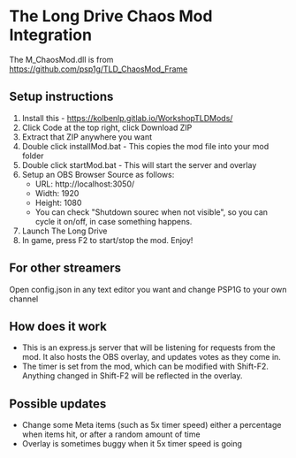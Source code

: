 # The Long Drive Chaos Mod Integration
The M_ChaosMod.dll is from https://github.com/psp1g/TLD_ChaosMod_Frame

## Setup instructions
1. Install this - https://kolbenlp.gitlab.io/WorkshopTLDMods/
2. Click Code at the top right, click Download ZIP
3. Extract that ZIP anywhere you want
4. Double click installMod.bat - This copies the mod file into your mod folder
5. Double click startMod.bat - This will start the server and overlay
6. Setup an OBS Browser Source as follows:
    - URL: http://localhost:3050/
    - Width: 1920
    - Height: 1080
    - You can check "Shutdown sourec when not visible", so you can cycle it on/off, in case something happens.
7. Launch The Long Drive
8. In game, press F2 to start/stop the mod. Enjoy!

## For other streamers
Open config.json in any text editor you want and change PSP1G to your own channel

## How does it work
* This is an express.js server that will be listening for requests from the mod. It also hosts the OBS overlay, and updates votes as they come in.
* The timer is set from the mod, which can be modified with Shift-F2. Anything changed in Shift-F2 will be reflected in the overlay.

## Possible updates
* Change some Meta items (such as 5x timer speed) either a percentage when items hit, or after a random amount of time
* Overlay is sometimes buggy when it 5x timer speed is going
